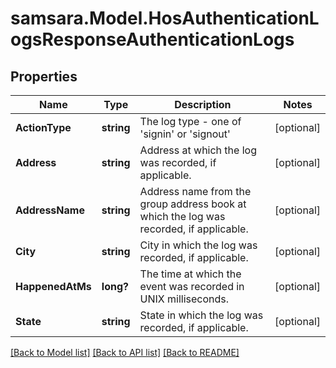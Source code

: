 # samsara.Model.HosAuthenticationLogsResponseAuthenticationLogs
## Properties

Name | Type | Description | Notes
------------ | ------------- | ------------- | -------------
**ActionType** | **string** | The log type - one of &#39;signin&#39; or &#39;signout&#39; | [optional] 
**Address** | **string** | Address at which the log was recorded, if applicable. | [optional] 
**AddressName** | **string** | Address name from the group address book at which the log was recorded, if applicable. | [optional] 
**City** | **string** | City in which the log was recorded, if applicable. | [optional] 
**HappenedAtMs** | **long?** | The time at which the event was recorded in UNIX milliseconds. | [optional] 
**State** | **string** | State in which the log was recorded, if applicable. | [optional] 

[[Back to Model list]](../README.md#documentation-for-models) [[Back to API list]](../README.md#documentation-for-api-endpoints) [[Back to README]](../README.md)

